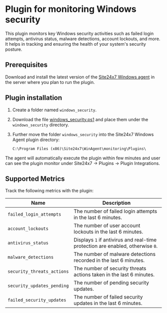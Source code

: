 # Plugin for monitoring Windows security

This plugin monitors key Windows security activities such as failed login attempts, antivirus status, malware detections, account lockouts, and more. It helps in tracking and ensuring the health of your system's security posture.

## **Prerequisites**

Download and install the latest version of the [Site24x7 Windows agent](https://www.site24x7.com/app/client#/admin/inventory/add-monitor) in the server where you plan to run the plugin.

## **Plugin installation**

1. Create a folder named `windows_security`.

2. Download the file [windows_security.ps1](https://github.com/site24x7/plugins/blob/master/windows_security/windows_security.ps1) and place them under the `windows_security` directory.

3. Further move the folder `windows_security` into the Site24x7 Windows Agent plugin directory:
    ```
    C:\Program Files (x86)\Site24x7\WinAgent\monitoring\Plugins\
    ```
The agent will automatically execute the plugin within few minutes and user can see the plugin monitor under Site24x7 -> Plugins -> Plugin Integrations.
  
## Supported Metrics

Track the following metrics with the plugin:

| Name                      | Description |
|---------------------------|-------------|
| `failed_login_attempts`   | The number of failed login attempts in the last 6 minutes. |
| `account_lockouts`        | The number of user account lockouts in the last 6 minutes. |
| `antivirus_status`        | Displays `1` if antivirus and real-time protection are enabled, otherwise `0`. |
| `malware_detections`      | The number of malware detections recorded in the last 6 minutes. |
| `security_threats_actions`| The number of security threats actions taken in the last 6 minutes. |
| `security_updates_pending`| The number of pending security updates. |
| `failed_security_updates` | The number of failed security updates in the last 6 minutes. |
